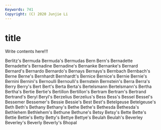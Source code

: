 ```yaml
---
Keywords: 741
Copyright: (C) 2020 Junjie Li
---
```


# title

Write contents here!!!
 
Berlitz's 
Bermuda 
Bermuda's
Bermudas 
Bern 
Bern's 
Bernadette 
Bernadette's 
Bernadine 
Bernadine's 
Bernanke 
Bernanke's 
Bernard
Bernard's 
Bernardo 
Bernardo's 
Bernays 
Bernays's 
Bernbach 
Bernbach's 
Berne 
Berne's 
Bernhardt
Bernhardt's 
Bernice 
Bernice's 
Bernie 
Bernie's 
Bernini 
Bernini's 
Bernoulli 
Bernoulli's 
Bernstein
Bernstein's 
Berra 
Berra's 
Berry 
Berry's 
Bert 
Bert's 
Berta 
Berta's 
Bertelsmann
Bertelsmann's 
Bertha 
Bertha's 
Bertie 
Bertie's 
Bertillon 
Bertillon's 
Bertram 
Bertram's 
Bertrand
Bertrand's 
Beryl 
Beryl's 
Berzelius 
Berzelius's 
Bess 
Bess's 
Bessel 
Bessel's 
Bessemer
Bessemer's 
Bessie 
Bessie's 
Best 
Best's 
Betelgeuse 
Betelgeuse's 
Beth 
Beth's 
Bethany
Bethany's 
Bethe 
Bethe's 
Bethesda 
Bethesda's 
Bethlehem 
Bethlehem's 
Bethune 
Bethune's 
Betsy
Betsy's 
Bette 
Bette's 
Bettie 
Bettie's 
Betty 
Betty's 
Bettye 
Bettye's 
Beulah
Beulah's 
Beverley 
Beverley's 
Beverly 
Beverly's 
Bhopal 
